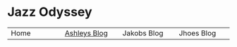 <!-- Blog template -->
# Jazz Odyssey

 <!-- Nav -->
<table style="border:0px none;" width="800px">
	<tr>
		<td width="200px"> <a hef="index.html"> Home </a> </td>
		<td width="200px"> <a href="amsBlog.md">Ashleys Blog</a> </td>
		<td width="200px"> Jakobs Blog </td>
		<td width="200px"> Jhoes Blog </td>
	</tr>
</table>

<!-- Main Content -->